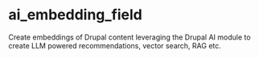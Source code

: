 # ai_embedding_field
Create embeddings of Drupal content leveraging the Drupal AI module to create LLM powered recommendations, vector search, RAG etc.
